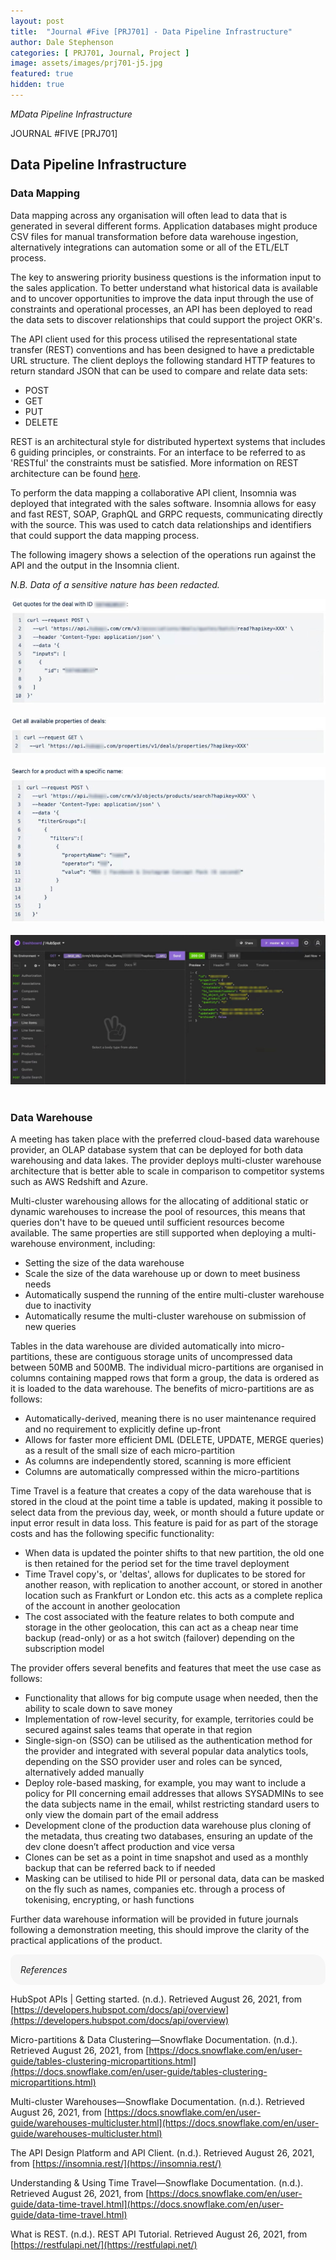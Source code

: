 ```yaml
---
layout: post
title:  "Journal #Five [PRJ701] - Data Pipeline Infrastructure" 
author: Dale Stephenson
categories: [ PRJ701, Journal, Project ]
image: assets/images/prj701-j5.jpg
featured: true
hidden: true
---
```

<i>MData Pipeline Infrastructure</i>

JOURNAL #FIVE [PRJ701]

<h2>Data Pipeline Infrastructure</h2>
 
<h3>Data Mapping</h3>
 
Data mapping across any organisation will often lead to data that is generated in several different forms. Application databases might produce CSV files for manual transformation before data warehouse ingestion, alternatively integrations can automation some or all of the ETL/ELT process.
 
The key to answering priority business questions is the information input to the sales application. To better understand what historical data is available and to uncover opportunities to improve the data input through the use of constraints and operational processes, an API has been deployed to read the data sets to discover relationships that could support the project OKR's.
 
The API client used for this process utilised the representational state transfer (REST) conventions and has been designed to have a predictable URL structure. The client deploys the following standard HTTP features to return standard JSON that can be used to compare and relate data sets:
 
- POST
- GET
- PUT
- DELETE
 
REST is an architectural style for distributed hypertext systems that includes 6 guiding principles, or constraints. For an interface to be referred to as 'RESTful' the constraints must be satisfied. More information on REST architecture can be found <a href="https://restfulapi.net/.">here</a>.
 
To perform the data mapping a collaborative API client, Insomnia was deployed that integrated with the sales software. Insomnia allows for easy and fast REST, SOAP, GraphQL and GRPC requests, communicating directly with the source. This was used to catch data relationships and identifiers that could support the data mapping process.
 
The following imagery shows a selection of the operations run against the API and the output in the Insomnia client. 

<i>N.B. Data of a sensitive nature has been redacted.</i>
 
<center><img src="/assets/images/prj-j5-1.jpg" alt="API Data Mapping"></center><br>
<center><img src="/assets/images/prj-j5-2.jpg" alt="API Data Mapping"></center><br>
<center><img src="/assets/images/prj-j5-3.jpg" alt="API Data Mapping"></center><br>
<center><img src="/assets/images/prj-j5-4.jpg" alt="API Data Mapping - Insomnia"></center><br>

<h3>Data Warehouse</h3>
 
A meeting has taken place with the preferred cloud-based data warehouse provider, an OLAP database system that can be deployed for both data warehousing and data lakes. The provider deploys multi-cluster warehouse architecture that is better able to scale in comparison to competitor systems such as AWS Redshift and Azure.
 
Multi-cluster warehousing allows for the allocating of additional static or dynamic warehouses to increase the pool of resources, this means that queries don't have to be queued until sufficient resources become available. The same properties are still supported when deploying a multi-warehouse environment, including:
 
- Setting the size of the data warehouse
- Scale the size of the data warehouse up or down to meet business needs
- Automatically suspend the running of the entire multi-cluster warehouse due to inactivity
- Automatically resume the multi-cluster warehouse on submission of new queries 
 
Tables in the data warehouse are divided automatically into micro-partitions, these are contiguous storage units of uncompressed data between 50MB and 500MB. The individual micro-partitions are organised in columns containing mapped rows that form a group, the data is ordered as it is loaded to the data warehouse. The benefits of micro-partitions are as follows:
 
- Automatically-derived, meaning there is no user maintenance required and no requirement to explicitly define up-front
- Allows for faster more efficient DML (DELETE, UPDATE, MERGE queries) as a result of the small size of each micro-partition 
- As columns are independently stored, scanning is more efficient
- Columns are automatically compressed within the micro-partitions 
 
Time Travel is a feature that creates a copy of the data warehouse that is stored in the cloud at the point time a table is updated, making it possible to select data from the previous day, week, or month should a future update or input error result in data loss. This feature is paid for as part of the storage costs and has the following specific functionality:
 
- When data is updated the pointer shifts to that new partition, the old one is then retained for the period set for the time travel deployment
- Time Travel copy's, or 'deltas', allows for duplicates to be stored for another reason, with replication to another account, or stored in another location such as Frankfurt or London etc. this acts as a complete replica of the account in another geolocation 
- The cost associated with the feature relates to both compute and storage in the other geolocation, this can act as a cheap near time backup (read-only) or as a hot switch (failover) depending on the subscription model 
 
The provider offers several benefits and features that meet the use case as follows:
 
- Functionality that allows for big compute usage when needed, then the ability to scale down to save money 
- Implementation of row-level security, for example, territories could be secured against sales teams that operate in that region
- Single-sign-on (SSO) can be utilised as the authentication method for the provider and integrated with several popular data analytics tools, depending on the SSO provider user and roles can be synced, alternatively added manually 
- Deploy role-based masking, for example, you may want to include a policy for PII concerning email addresses that allows SYSADMINs to see the data subjects name in the email, whilst restricting standard users to only view the domain part of the email address
- Development clone of the production data warehouse plus cloning of the metadata, thus creating two databases, ensuring an update of the dev clone doesn’t affect production and vice versa
- Clones can be set as a point in time snapshot and used as a monthly backup that can be referred back to if needed
- Masking can be utilised to hide PII or personal data, data can be masked on the fly such as names, companies etc. through a process of tokenising, encrypting, or hash functions
 
Further data warehouse information will be provided in future journals following a demonstration meeting, this should improve the clarity of the practical applications of the product.

<div style="background-color: #f6f6f6; padding: 1rem; border-radius: 10px 20px;"> 
    <i>References</i>
</div>

HubSpot APIs | Getting started. (n.d.). Retrieved August 26, 2021, from [https://developers.hubspot.com/docs/api/overview](https://developers.hubspot.com/docs/api/overview)

Micro-partitions & Data Clustering—Snowflake Documentation. (n.d.). Retrieved August 26, 2021, from [https://docs.snowflake.com/en/user-guide/tables-clustering-micropartitions.html](https://docs.snowflake.com/en/user-guide/tables-clustering-micropartitions.html)

Multi-cluster Warehouses—Snowflake Documentation. (n.d.). Retrieved August 26, 2021, from [https://docs.snowflake.com/en/user-guide/warehouses-multicluster.html](https://docs.snowflake.com/en/user-guide/warehouses-multicluster.html)

The API Design Platform and API Client. (n.d.). Retrieved August 26, 2021, from [https://insomnia.rest/](https://insomnia.rest/)

Understanding & Using Time Travel—Snowflake Documentation. (n.d.). Retrieved August 26, 2021, from [https://docs.snowflake.com/en/user-guide/data-time-travel.html](https://docs.snowflake.com/en/user-guide/data-time-travel.html)

What is REST. (n.d.). REST API Tutorial. Retrieved August 26, 2021, from [https://restfulapi.net/](https://restfulapi.net/)